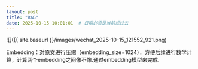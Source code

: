 ```yaml
---
layout: post
title: "RAG"
date: 2025-10-15 10:01:01  # 日期必须是当前或过去
---
```




![]({{ site.baseurl }}/images/wechat_2025-10-15_121552_921.png)

Embedding：对原文进行压缩（embedding_size=1024），方便后续进行数学计算，计算两个embedding之间像不像.通过embedding模型来完成.
